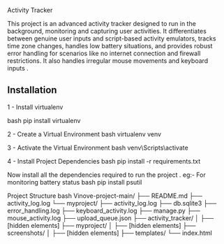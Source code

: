 Activity Tracker 

This project is an advanced activity tracker designed to run in the background, monitoring and capturing user activities. It differentiates between genuine user inputs and script-based activity emulators, tracks time zone changes, handles low battery situations, and provides robust error handling for scenarios like no internet connection and firewall restrictions. It also handles irregular mouse movements and keyboard inputs .

## Installation

1 - Install virtualenv

bash
pip install virtualenv

2 - Create a Virtual Environment
bash
virtualenv venv

3 - Activate the Virtual Environment
bash
venv\Scripts\activate

4 - Install Project Dependencies
bash
pip install -r requirements.txt


Now install all the dependencies required to run the project . 
eg:- For monitoring battery status
bash
pip install psutil


Project Structure
bash
Vinove-project-main/
├── README.md
├── activity_log.log
└── myproject/
    ├── activity_log.log
    ├── db.sqlite3
    ├── error_handling.log
    ├── keyboard_activity.log
    ├── manage.py
    ├── mouse_activity.log
    ├── upload_queue.json
    ├── activity_tracker/
    │   ├── [hidden elements]
    ├── myproject/
    │   ├── [hidden elements]
    ├── screenshots/
    │   ├── [hidden elements]
    ├── templates/
        └── index.html
